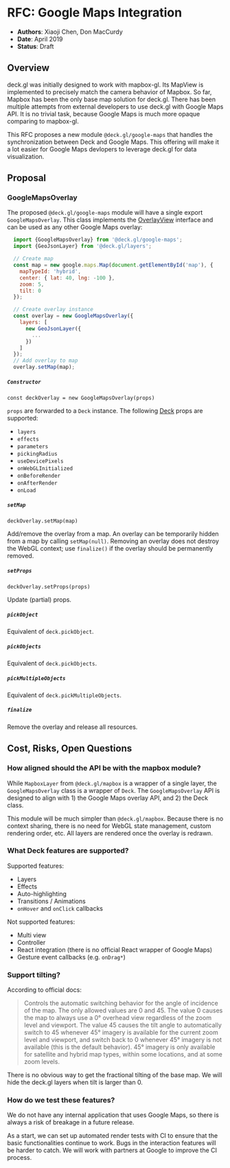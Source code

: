 # RFC: Google Maps Integration

* **Authors**: Xiaoji Chen, Don MacCurdy
* **Date**: April 2019
* **Status**: Draft

## Overview

deck.gl was initially designed to work with mapbox-gl. Its MapView is implemented to precisely match the camera behavior of Mapbox. So far, Mapbox has been the only base map solution for deck.gl. There has been multiple attempts from external developers to use deck.gl with Google Maps API. It is no trivial task, because Google Maps is much more opaque comparing to mapbox-gl.

This RFC proposes a new module `@deck.gl/google-maps` that handles the synchronization between Deck and Google Maps. This offering will make it a lot easier for Google Maps devlopers to leverage deck.gl for data visualization.

## Proposal

### GoogleMapsOverlay

The proposed `@deck.gl/google-maps` module will have a single export `GoogleMapsOverlay`. This class implements the [OverlayView](https://developers.google.com/maps/documentation/javascript/reference/#OverlayView) interface and can be used as any other Google Maps overlay:

```js
  import {GoogleMapsOverlay} from '@deck.gl/google-maps';
  import {GeoJsonLayer} from '@deck.gl/layers';

  // Create map
  const map = new google.maps.Map(document.getElementById('map'), {
    mapTypeId: 'hybrid',
    center: { lat: 40, lng: -100 },
    zoom: 5,
    tilt: 0
  });

  // Create overlay instance
  const overlay = new GoogleMapsOverlay({
    layers: [
      new GeoJsonLayer({
        ...
      })
    ]
  });
  // Add overlay to map
  overlay.setMap(map);
```

##### `Constructor`

`const deckOverlay = new GoogleMapsOverlay(props)`

`props` are forwarded to a `Deck` instance. The following [Deck](/docs/api-reference/deck.md) props are supported:

- `layers`
- `effects`
- `parameters`
- `pickingRadius`
- `useDevicePixels`
- `onWebGLInitialized`
- `onBeforeRender`
- `onAfterRender`
- `onLoad`


##### `setMap`

`deckOverlay.setMap(map)`

Add/remove the overlay from a map. An overlay can be temporarily hidden from a map by calling `setMap(null)`. Removing an overlay does not destroy the WebGL context; use `finalize()` if the overlay should be permanently removed.

##### `setProps`

`deckOverlay.setProps(props)`

Update (partial) props.

##### `pickObject`

Equivalent of `deck.pickObject`.

##### `pickObjects`

Equivalent of `deck.pickObjects`.

##### `pickMultipleObjects`

Equivalent of `deck.pickMultipleObjects`.

##### `finalize`

Remove the overlay and release all resources.


## Cost, Risks, Open Questions

### How aligned should the API be with the mapbox module?

While `MapboxLayer` from `@deck.gl/mapbox` is a wrapper of a single layer, the `GoogleMapsOverlay` class is a wrapper of `Deck`. The `GoogleMapsOverlay` API is designed to align with 1) the Google Maps overlay API, and 2) the Deck class. 

This module will be much simpler than `@deck.gl/mapbox`. Because there is no context sharing, there is no need for WebGL state management, custom rendering order, etc. All layers are rendered once the overlay is redrawn.

### What Deck features are supported?

Supported features:

- Layers
- Effects
- Auto-highlighting
- Transitions / Animations
- `onHover` and `onClick` callbacks

Not supported features:

- Multi view
- Controller
- React integration (there is no official React wrapper of Google Maps)
- Gesture event callbacks (e.g. `onDrag*`)

### Support tilting?

According to official docs:

> Controls the automatic switching behavior for the angle of incidence of the map. The only allowed values are 0 and 45. The value 0 causes the map to always use a 0° overhead view regardless of the zoom level and viewport. The value 45 causes the tilt angle to automatically switch to 45 whenever 45° imagery is available for the current zoom level and viewport, and switch back to 0 whenever 45° imagery is not available (this is the default behavior). 45° imagery is only available for satellite and hybrid map types, within some locations, and at some zoom levels.

There is no obvious way to get the fractional tilting of the base map. We will hide the deck.gl layers when tilt is larger than 0.

### How do we test these features?

We do not have any internal application that uses Google Maps, so there is always a risk of breakage in a future release.

As a start, we can set up automated render tests with CI to ensure that the basic functionalities continue to work. Bugs in the interaction features will be harder to catch. We will work with partners at Google to improve the CI process.
